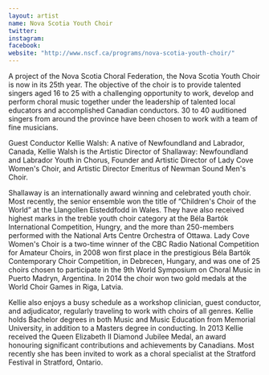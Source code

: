 ```yaml
---
layout: artist
name: Nova Scotia Youth Choir
twitter:
instagram:
facebook:
website: "http://www.nscf.ca/programs/nova-scotia-youth-choir/"
---
```


A project of the Nova Scotia Choral Federation, the Nova Scotia Youth Choir is now in its 25th year. The objective of the choir is to provide talented singers aged 16 to 25 with a challenging opportunity to work, develop and perform choral music together under the leadership of talented local educators and accomplished Canadian conductors. 30 to 40 auditioned singers from around the province have been chosen to work with a team of fine musicians.

Guest Conductor Kellie Walsh: A native of Newfoundland and Labrador, Canada, Kellie Walsh is the Artistic Director of Shallaway: Newfoundland and Labrador Youth in Chorus, Founder and Artistic Director of Lady Cove Women's Choir, and Artistic Director Emeritus of Newman Sound Men's Choir.

Shallaway is an internationally award winning and celebrated youth choir. Most recently, the senior ensemble won the title of “Children's Choir of the World” at the Llangollen Eisteddfodd in Wales. They have also received highest marks in the treble youth choir category at the Béla Bartók International Competition, Hungry, and the more than 250-members performed with the National Arts Centre Orchestra of Ottawa. Lady Cove Women's Choir is a two-time winner of the CBC Radio National Competition for Amateur Choirs, in 2008 won first place in the prestigious Béla Bartók Contemporary Choir Competition, in Debrecen, Hungary, and was one of 25 choirs chosen to participate in the 9th World Symposium on Choral Music in Puerto Madryn, Argentina. In 2014 the choir won two gold medals at the World Choir Games in Riga, Latvia.

Kellie also enjoys a busy schedule as a workshop clinician, guest conductor, and adjudicator, regularly traveling to work with choirs of all genres. Kellie holds Bachelor degrees in both Music and Music Education from Memorial University, in addition to a Masters degree in conducting. In 2013 Kellie received the Queen Elizabeth II Diamond Jubilee Medal, an award honouring significant contributions and achievements by Canadians. Most recently she has been invited to work as a choral specialist at the Stratford Festival in Stratford, Ontario.